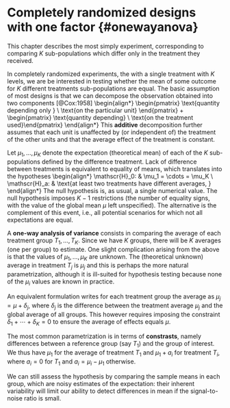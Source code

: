# Completely randomized designs with one factor {#onewayanova}

This chapter describes the most simply experiment, corresponding to comparing $K$ sub-populations which differ only in the treatment they received. 

In completely randomized experiments, the with a single treatment with $K$ levels, we are be interested in testing whether the mean of some outcome for $K$ different treatments sub-populations are equal.
The basic assumption of most designs is that we can decompose the observation obtained into two components [@Cox:1958]
\begin{align*}
\begin{pmatrix} \text{quantity depending only } \\ 
\text{on the particular unit} 
\end{pmatrix} + 
\begin{pmatrix} \text{quantity depending} \\
 \text{on the treatment used}\end{pmatrix}
\end{align*}
This **additive** decomposition further assumes that each unit is unaffected by (or independent of) the treatment of the other units and that the average effect of the treatment is constant. 

Let $\mu_1, \ldots, \mu_K$ denote the expectation (theoretical mean) of each of the $K$ sub-populations defined by the difference treatment. Lack of difference between treatments is equivalent to equality of means, which translates into the hypotheses
\begin{align*}
\mathscr{H}_0: & \mu_1 = \cdots = \mu_K \\
\mathscr{H}_a: & \text{at least two treatments have different averages, }
\end{align*}
The null hypothesis is, as usual, a single numerical value. The null hypothesis imposes $K-1$ restrictions (the number of equality signs, with the value of the global mean $\mu$ left unspecified). The alternative is the complement of this event, i.e., all potential scenarios for which not all expectations are equal. 

A **one-way analysis of variance** consists in comparing the average of each treatment group $T_1, \ldots, T_K$. Since we have $K$ groups, there will be $K$ averages (one per group) to estimate. 
One slight complication arising from the above is that the values of $\mu_1, \ldots, \mu_K$ are unknown. The (theoretical unknown) average in treatment $T_j$ is $\mu_j$ and this is perhaps the more natural parametrization, although it is ill-suited for hypothesis testing because none of the $\mu_i$ values are known in practice. 


An equivalent formulation writes for each treatment group the average as $\mu_j = \mu + \delta_j$, where $\delta_j$ is the difference between the treatment average $\mu_j$ and the global average of all groups. This however requires imposing the constraint $\delta_1 + \cdots + \delta_K=0$ to ensure the average of effects equals $\mu$.

The most common parametrization is in terms of **constrasts**, namely differences between a reference group (say $T_1$) and the group of interest. We thus have $\mu_1$ for the average of treatment $T_1$ and $\mu_1 + a_i$ for treatment $T_i$, where $a_i=0$ for $T_1$ and $a_i = \mu_i -\mu_1$ otherwise.


We can still assess the hypothesis by comparing the sample means in each group, which are noisy estimates of the expectation: their inherent variability will limit our ability to detect differences in mean if the signal-to-noise ratio is small.





